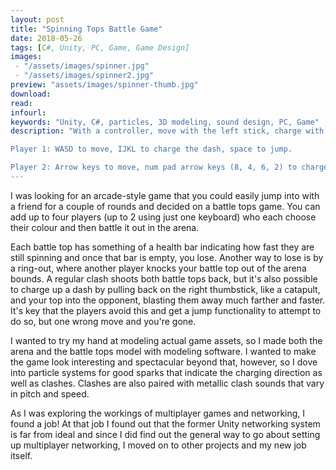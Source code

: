 ```yaml
---
layout: post
title: "Spinning Tops Battle Game"
date: 2018-05-26
tags: [C#, Unity, PC, Game, Game Design]
images:
 - "/assets/images/spinner.jpg"
 - "/assets/images/spinner2.jpg"
preview: "assets/images/spinner-thumb.jpg"
download:
read:
infourl:
keywords: "Unity, C#, particles, 3D modeling, sound design, PC, Game"
description: "With a controller, move with the left stick, charge with the right stick and jump with A or Y.

Player 1: WASD to move, IJKL to charge the dash, space to jump.

Player 2: Arrow keys to move, num pad arrow keys (8, 4, 6, 2) to charge the dash, num pad enter to jump."
---
```


I was looking for an arcade-style game that you could easily jump into with a friend for a couple of rounds and decided on a battle tops game. You can add up to four players (up to 2 using just one keyboard) who each choose their colour and then battle it out in the arena.

Each battle top has something of a health bar indicating how fast they are still spinning and once that bar is empty, you lose. Another way to lose is by a ring-out, where another player knocks your battle top out of the arena bounds. A regular clash shoots both battle tops back, but it's also possible to charge up a dash by pulling back on the right thumbstick, like a catapult, and your top into the opponent, blasting them away much farther and faster. It's key that the players avoid this and get a jump functionality to attempt to do so, but one wrong move and you're gone.

I wanted to try my hand at modeling actual game assets, so I made both the arena and the battle tops model with modeling software. I wanted to make the game look interesting and spectacular beyond that, however, so I dove into particle systems for good sparks that indicate the charging direction as well as clashes. Clashes are also paired with metallic clash sounds that vary in pitch and speed.

As I was exploring the workings of multiplayer games and networking, I found a job! At that job I found out that the former Unity networking system is far from ideal and since I did find out the general way to go about setting up multiplayer networking, I moved on to other projects and my new job itself.